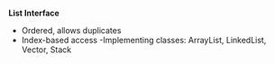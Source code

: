 **List Interface**
- Ordered, allows duplicates
- Index-based access
-Implementing classes:
  ArrayList,
  LinkedList,
  Vector,
  Stack
